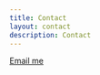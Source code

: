 ```yaml
---
title: Contact
layout: contact
description: Contact
---
```

[Email me](mailto:elisa.ang@gmail.com)

